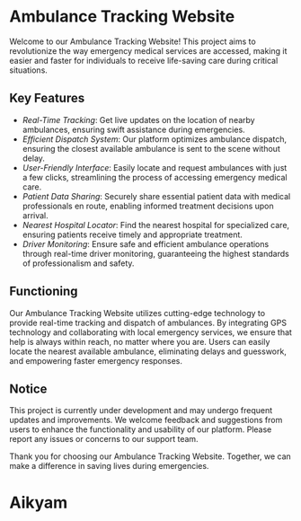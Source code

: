 # Ambulance Tracking Website

Welcome to our Ambulance Tracking Website! This project aims to revolutionize the way emergency medical services are accessed, making it easier and faster for individuals to receive life-saving care during critical situations.

## Key Features

- *Real-Time Tracking*: Get live updates on the location of nearby ambulances, ensuring swift assistance during emergencies.
- *Efficient Dispatch System*: Our platform optimizes ambulance dispatch, ensuring the closest available ambulance is sent to the scene without delay.
- *User-Friendly Interface*: Easily locate and request ambulances with just a few clicks, streamlining the process of accessing emergency medical care.
- *Patient Data Sharing*: Securely share essential patient data with medical professionals en route, enabling informed treatment decisions upon arrival.
- *Nearest Hospital Locator*: Find the nearest hospital for specialized care, ensuring patients receive timely and appropriate treatment.
- *Driver Monitoring*: Ensure safe and efficient ambulance operations through real-time driver monitoring, guaranteeing the highest standards of professionalism and safety.

## Functioning

Our Ambulance Tracking Website utilizes cutting-edge technology to provide real-time tracking and dispatch of ambulances. By integrating GPS technology and collaborating with local emergency services, we ensure that help is always within reach, no matter where you are. Users can easily locate the nearest available ambulance, eliminating delays and guesswork, and empowering faster emergency responses.

## Notice

This project is currently under development and may undergo frequent updates and improvements. We welcome feedback and suggestions from users to enhance the functionality and usability of our platform. Please report any issues or concerns to our support team.

Thank you for choosing our Ambulance Tracking Website. Together, we can make a difference in saving lives during emergencies.

# Aikyam
